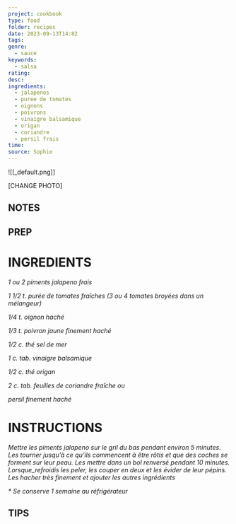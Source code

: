 ```yaml
---
project: cookbook
type: food
folder: recipes
date: 2023-09-13T14:02
tags: 
genre:
  - sauce
keywords:
  - salsa
rating: 
desc: 
ingredients:
  - jalapenos
  - puree de tomates
  - oignons
  - poivrons
  - vinaigre balsamique
  - origan
  - coriandre
  - persil frais
time: 
source: Sophie
---
```


![[_default.png]]

[CHANGE PHOTO]


## NOTES




## PREP


# INGREDIENTS

_1 ou 2 piments jalapeno frais_

_1 1/2 t. purée de tomates fraîches_
_(3 ou 4 tomates broyées dans un_
_mélangeur)_

_1/4 t. oignon haché_

_1/3 t. poivron jaune finement haché_

_1/2 c. thé sel de mer_

_1 c. tab. vinaigre balsamique_

_1/2 c. thé origan_

_2 c. tab. feuilles de coriandre fraîche ou_

_persil finement haché_



# INSTRUCTIONS

_Mettre les piments jalapeno sur le gril du bas_
_pendant environ 5 minutes. Les tourner jusqu’à_
_ce qu’ils commencent à être rôtis et que_
_des coches se forment sur leur peau. Les mettre_
_dans un bol renversé pendant 10 minutes._
_Lorsque_refroidis les peler, les couper en_
_deux et les évider de leur pépins. Les hacher_
_très finement et ajouter les autres ingrédients_

_* Se conserve 1 semaine au réfrigérateur_



## TIPS



